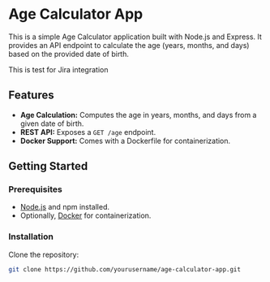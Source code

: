 # Age Calculator App

This is a simple Age Calculator application built with Node.js and Express. It provides an API endpoint to calculate the age (years, months, and days) based on the provided date of birth.

This is test for Jira integration 

## Features

- **Age Calculation:** Computes the age in years, months, and days from a given date of birth.
- **REST API:** Exposes a `GET /age` endpoint.
- **Docker Support:** Comes with a Dockerfile for containerization.

## Getting Started

### Prerequisites

- [Node.js](https://nodejs.org/) and npm installed.
- Optionally, [Docker](https://www.docker.com/) for containerization.

### Installation

Clone the repository:

```bash
git clone https://github.com/yourusername/age-calculator-app.git
